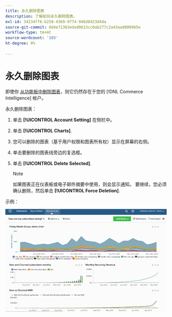 ```yaml
---
title: 永久删除图表
description: 了解如何永久删除图表。
exl-id: 34234ff6-b258-4369-9774-946d8423d4da
source-git-commit: 8d4e71363edad0613cc0ab277c2a43aad000965e
workflow-type: tm+mt
source-wordcount: '103'
ht-degree: 0%

---
```


# 永久删除图表

即使你 [从功能板中删除图表](../../data-user/dashboards/remove-charts-dashboard.md)，则它仍然存在于您的 [!DNL Commerce Intelligence] 帐户。

永久删除图表：

1. 单击 **[!UICONTROL Account Setting]** 在侧栏中。

1. 单击 **[!UICONTROL Charts]**.

1. 您可以删除的图表（基于用户权限和图表所有权）显示在屏幕的右侧。

1. 单击要删除的图表线旁边的复选框。

1. 单击 **[!UICONTROL Delete Selected]**.

   >[!NOTE]
   >
   >如果图表正在仪表板或电子邮件摘要中使用，则会显示通知。 要继续，您必须确认删除，然后单击 **[!UICONTROL Force Deletion]**.

示例：

![删除图表](../../assets/deletechart.gif)<!--{: width="630" height="402"}-->
